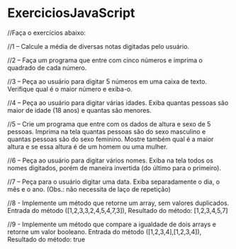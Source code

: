 # ExerciciosJavaScript
//Faça o exercícios abaixo:

//1 – Calcule a média de diversas notas digitadas pelo usuário.

//2 – Faça um programa que entre com cinco números e imprima o quadrado de cada número.

//3 – Peça ao usuário para digitar 5 números em uma caixa de texto. Verifique qual é o maior número e exiba-o.

//4 – Peça ao usuário para digitar várias idades. Exiba quantas pessoas são maior de idade (18 anos) e quantas são menores.

//5 – Crie um programa que entre com os dados de altura e sexo de 5 pessoas. Imprima na tela quantas pessoas são do sexo masculino e quantas pessoas são do sexo feminino. Mostre também qual é a maior altura e se essa altura é de um homem ou uma mulher.

//6 – Peça ao usuário para digitar vários nomes. Exiba na tela todos os nomes digitados, porém de maneira invertida (do último para o primeiro).

//7 – Peça para o usuário digitar uma data. Exiba separadamente o dia, o mês e o ano. (Obs.: não necessita de laço de repetição)

//8 - Implemente um método que retorne um array, sem valores duplicados.
Entrada do método ([1,2,3,3,2,4,5,4,7,3]), Resultado do método: [1,2,3,4,5,7]

//9 - Implemente um método que compare a igualdade de dois arrays e retorne um valor booleano. Entrada do método ([1,2,3,4],[1,2,3,4]), Resultado do método: true

